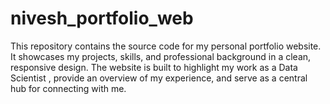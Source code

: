 # nivesh_portfolio_web
This repository contains the source code for my personal portfolio website. It showcases my projects, skills, and professional background in a clean, responsive design. The website is built to highlight my work as a Data Scientist , provide an overview of my experience, and serve as a central hub for connecting with me.
